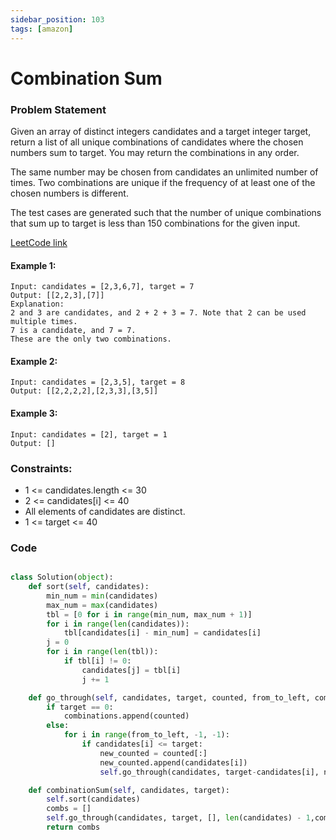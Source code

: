 ```yaml
---
sidebar_position: 103
tags: [amazon]
---
```


# Combination Sum

### Problem Statement

Given an array of distinct integers candidates and a target integer target, return a list of all unique combinations of candidates where the chosen numbers sum to target. You may return the combinations in any order.

The same number may be chosen from candidates an unlimited number of times. Two combinations are unique if the
frequency
of at least one of the chosen numbers is different.

The test cases are generated such that the number of unique combinations that sum up to target is less than 150 combinations for the given input.

[LeetCode link](https://leetcode.com/problems/combination-sum)

#### Example 1:

```
Input: candidates = [2,3,6,7], target = 7
Output: [[2,2,3],[7]]
Explanation:
2 and 3 are candidates, and 2 + 2 + 3 = 7. Note that 2 can be used multiple times.
7 is a candidate, and 7 = 7.
These are the only two combinations.
```

#### Example 2:

```
Input: candidates = [2,3,5], target = 8
Output: [[2,2,2,2],[2,3,3],[3,5]]
```

#### Example 3:

```
Input: candidates = [2], target = 1
Output: []
```

### Constraints:

- 1 <= candidates.length <= 30
- 2 <= candidates[i] <= 40
- All elements of candidates are distinct.
- 1 <= target <= 40

### Code

```python title="Python Code"

class Solution(object):
    def sort(self, candidates):
        min_num = min(candidates)
        max_num = max(candidates)
        tbl = [0 for i in range(min_num, max_num + 1)]
        for i in range(len(candidates)):
            tbl[candidates[i] - min_num] = candidates[i]
        j = 0
        for i in range(len(tbl)):
            if tbl[i] != 0:
                candidates[j] = tbl[i]
                j += 1

    def go_through(self, candidates, target, counted, from_to_left, combinations):
        if target == 0:
            combinations.append(counted)
        else:
            for i in range(from_to_left, -1, -1):
                if candidates[i] <= target:
                    new_counted = counted[:]
                    new_counted.append(candidates[i])
                    self.go_through(candidates, target-candidates[i], new_counted, i, combinations)

    def combinationSum(self, candidates, target):
        self.sort(candidates)
        combs = []
        self.go_through(candidates, target, [], len(candidates) - 1,combs)
        return combs
```
